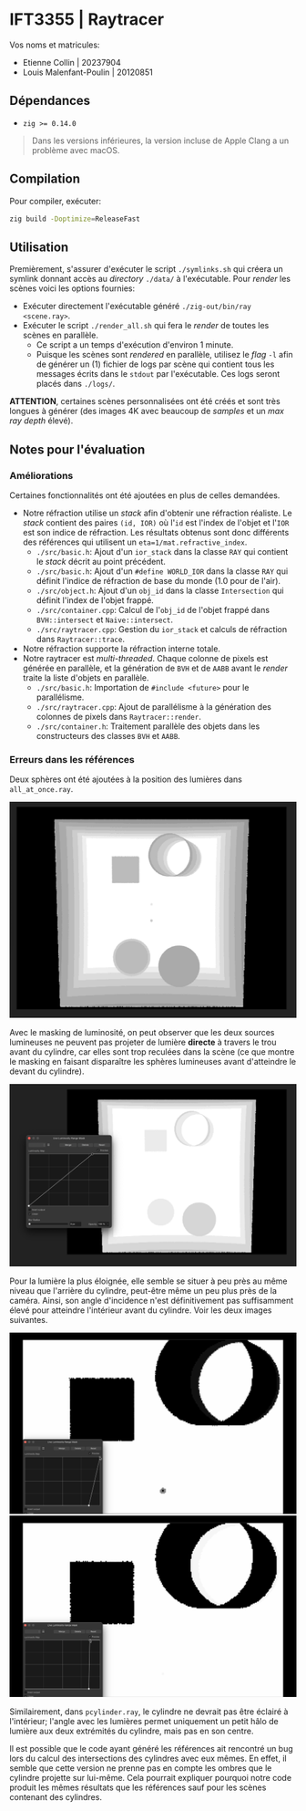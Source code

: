 # IFT3355 | Raytracer

Vos noms et matricules:

- Etienne Collin | 20237904
- Louis Malenfant-Poulin | 20120851

## Dépendances

<!-- Pour une quelconque raison, les optimisations de `-O2` et plus du compilateur empêchent le code de fonctionner correctement (`-O1` est le plus haut _preset_ d'optimisation qui est fonctionnel). -->

- `zig >= 0.14.0`

> Dans les versions inférieures, la version incluse de Apple Clang a un problème avec macOS.

## Compilation

Pour compiler, exécuter:

```bash
zig build -Doptimize=ReleaseFast
```

## Utilisation

Premièrement, s'assurer d'exécuter le script `./symlinks.sh` qui créera un symlink donnant accès au _directory_ `./data/` à l'exécutable.
Pour _render_ les scènes voici les options fournies:

- Exécuter directement l'exécutable généré `./zig-out/bin/ray <scene.ray>`.
- Exécuter le script `./render_all.sh` qui fera le _render_ de toutes les scènes en parallèle.
  - Ce script a un temps d'exécution d'environ 1 minute.
  - Puisque les scènes sont _rendered_ en parallèle, utilisez le _flag_ `-l` afin de générer un (1) fichier de logs par scène qui contient tous les messages écrits dans le `stdout` par l'exécutable. Ces logs seront placés dans `./logs/`.

**ATTENTION**, certaines scènes personnalisées ont été créés et sont très longues à générer (des images 4K avec beaucoup de _samples_ et un _max ray depth_ élevé).

## Notes pour l'évaluation

### Améliorations

Certaines fonctionnalités ont été ajoutées en plus de celles demandées.

- Notre réfraction utilise un _stack_ afin d'obtenir une réfraction réaliste. Le _stack_ contient des paires `(id, IOR)` où l'`id` est l'index de l'objet et l'`IOR` est son indice de réfraction. Les résultats obtenus sont donc différents des références qui utilisent un `eta=1/mat.refractive_index`.
  - `./src/basic.h`: Ajout d'un `ior_stack` dans la classe `RAY` qui contient le _stack_ décrit au point précédent.
  - `./src/basic.h`: Ajout d'un `#define WORLD_IOR` dans la classe `RAY` qui définit l'indice de réfraction de base du monde (1.0 pour de l'air).
  - `./src/object.h`: Ajout d'un `obj_id` dans la classe `Intersection` qui définit l'index de l'objet frappé.
  - `./src/container.cpp`: Calcul de l'`obj_id` de l'objet frappé dans `BVH::intersect` et `Naive::intersect`.
  - `./src/raytracer.cpp`: Gestion du `ior_stack` et calculs de réfraction dans `Raytracer::trace`.
- Notre réfraction supporte la réfraction interne totale.
- Notre raytracer est _multi-threaded_. Chaque colonne de pixels est générée en parallèle, et la génération de `BVH` et de `AABB` avant le _render_ traite la liste d'objets en parallèle.
  - `./src/basic.h`: Importation de `#include <future>` pour le parallélisme.
  - `./src/raytracer.cpp`: Ajout de parallélisme à la génération des colonnes de pixels dans `Raytracer::render`.
  - `./src/container.h`: Traitement parallèle des objets dans les constructeurs des classes `BVH` et `AABB`.

### Erreurs dans les références

Deux sphères ont été ajoutées à la position des lumières dans `all_at_once.ray`.

![](assets/analysis_0.png)

Avec le masking de luminosité, on peut observer que les deux sources lumineuses ne peuvent pas projeter de lumière **directe** à travers le trou avant du cylindre, car elles sont trop reculées dans la scène (ce que montre le masking en faisant disparaître les sphères lumineuses avant d'atteindre le devant du cylindre).

![](assets/analysis_1.png)

Pour la lumière la plus éloignée, elle semble se situer à peu près au même niveau que l'arrière du cylindre, peut-être même un peu plus près de la caméra. Ainsi, son angle d'incidence n'est définitivement pas suffisamment élevé pour atteindre l'intérieur avant du cylindre. Voir les deux images suivantes.

![](assets/analysis_2a.png)
![](assets/analysis_2b.png)

Similairement, dans `pcylinder.ray`, le cylindre ne devrait pas être éclairé à l'intérieur; l'angle avec les lumières permet uniquement un petit hâlo de lumière aux deux extrémités du cylindre, mais pas en son centre.

Il est possible que le code ayant généré les références ait rencontré un bug lors du calcul des intersections des cylindres avec eux mêmes. En effet, il semble que cette version ne prenne pas en compte les ombres que le cylindre projette sur lui-même. Cela pourrait expliquer pourquoi notre code produit les mêmes résultats que les références sauf pour les scènes contenant des cylindres.
